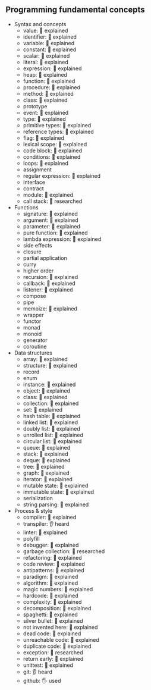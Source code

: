 ## Programming fundamental concepts

- Syntax and concepts
  - value: 🙋 explained
  - identifier: 🙋 explained
  - variable: 🙋 explained
  - constant: 🙋 explained
  - scalar: 🙋 explained
  - literal: 🙋 explained
  - expression: 🙋 explained
  - heap: 🙋 explained
  - function: 🙋 explained
  - procedure: 🙋 explained
  - method: 🙋 explained
  - class: 🙋 explained
  - prototype 
  - event: 🙋 explained
  - type: 🙋 explained
  - primitive types: 🙋 explained
  - reference types: 🙋 explained
  - flag: 🙋 explained
  - lexical scope: 🙋 explained
  - code block: 🙋 explained
  - conditions: 🙋 explained
  - loops: 🙋 explained
  - assignment
  - regular expression: 🙋 explained
  - interface 
  - contract 
  - module: 🙋 explained
  - call stack: 🔬 researched
- Functions
  - signature: 🙋 explained
  - argument: 🙋 explained
  - parameter: 🙋 explained
  - pure function: 🙋 explained
  - lambda expression: 🙋 explained
  - side effects 
  - closure 
  - partial application 
  - curry 
  - higher order 
  - recursion: 🙋 explained
  - callback: 🙋 explained
  - listener: 🙋 explained
  - compose 
  - pipe 
  - memoize: 🙋 explained
  - wrapper 
  - functor 
  - monad 
  - monoid 
  - generator 
  - coroutine 
- Data structures
  - array: 🙋 explained
  - structure: 🙋 explained
  - record 
  - enum 
  - instance: 🙋 explained
  - object: 🙋 explained
  - class: 🙋 explained
  - collection: 🙋 explained
  - set: 🙋 explained
  - hash table: 🙋 explained
  - linked list: 🙋 explained
  - doubly list: 🙋 explained
  - unrolled list: 🙋 explained
  - circular list: 🙋 explained
  - queue: 🙋 explained
  - stack: 🙋 explained
  - deque: 🙋 explained
  - tree: 🙋 explained
  - graph: 🙋 explained
  - iterator: 🙋 explained
  - mutable state: 🙋 explained
  - immutable state: 🙋 explained
  - serialization 
  - string parsing: 🙋 explained
- Process & style
  - compiler: 🙋 explained
  - transpiler: 👂 heard
  - linter: 🙋 explained
  - polyfill
  - debugger: 🙋 explained
  - garbage collection: 🔬 researched
  - refactoring: 🙋 explained
  - code review: 🙋 explained
  - antipatterns: 🙋 explained
  - paradigm: 🙋 explained
  - algorithm: 🙋 explained
  - magic numbers: 🙋 explained
  - hardcode: 🙋 explained
  - complexity: 🙋 explained
  - decomposition: 🙋 explained
  - spaghetti: 🙋 explained
  - silver bullet: 🙋 explained
  - not invented here: 🙋 explained
  - dead code: 🙋 explained
  - unreachable code: 🙋 explained
  - duplicate code: 🙋 explained
  - exception: 🔬 researched
  - return early: 🙋 explained
  - unittest: 🙋 explained
  - git: 👂 heard
  - github: 🖐️ used